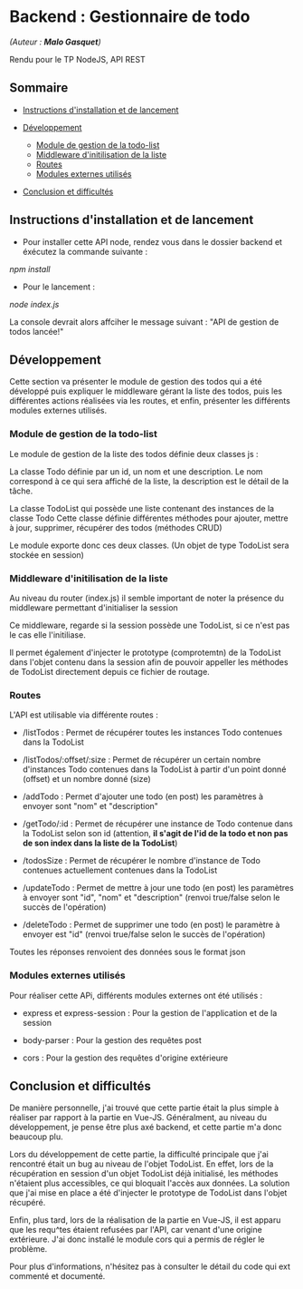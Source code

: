 # Backend : Gestionnaire de todo

*(Auteur : **Malo Gasquet**)*

Rendu pour le TP NodeJS, API REST

## Sommaire

- [Instructions d'installation et de lancement](#instructions-dinstallation-et-de-lancement)

- [Développement](#développement)

  - [Module de gestion de la todo-list](#)
  - [Middleware d'initilisation de la liste](#module-de-gestion-de-la-todo-list)
  - [Routes](#routes)
  - [Modules externes utilisés](#modules-externes-utilisés)

- [Conclusion et difficultés](#conclusion-et-difficultés)
  
## Instructions d'installation et de lancement

 - Pour installer cette API node, rendez vous dans le dossier backend et éxécutez la commande suivante :

*npm install*

- Pour le lancement :

*node index.js*

La console devrait alors affciher le message suivant : "API de gestion de todos lancée!"

## Développement

Cette section va présenter le module de gestion des todos qui a été développé puis expliquer le middleware gérant la liste des todos, puis les différentes actions réalisées via les routes, et enfin, présenter les différents modules externes utilisés.

### Module de gestion de la todo-list

Le module de gestion de la liste des todos définie deux classes js :

La classe Todo définie par un id, un nom et une description.
Le nom correspond à ce qui sera affiché de la liste, la description est le détail de la tâche.

La classe TodoList qui possède une liste contenant des instances de la classe Todo
Cette classe définie différentes méthodes pour ajouter, mettre à jour, supprimer, récupérer des todos (méthodes CRUD)

Le module exporte donc ces deux classes.
(Un objet de type TodoList sera stockée en session)

### Middleware d'initilisation de la liste

Au niveau du router (index.js) il semble important de noter la présence du middleware permettant d'initialiser la session

Ce middleware, regarde si la session possède une TodoList, si ce n'est pas le cas elle l'initiliase.

Il permet également d'injecter le prototype (comprotemtn) de la TodoList dans l'objet contenu dans la session afin de pouvoir appeller les méthodes de TodoList directement depuis ce fichier de routage.

### Routes

L'API est utilisable via différente routes :

- /listTodos : Permet de récupérer toutes les instances Todo contenues dans la TodoList

- /listTodos/:offset/:size : Permet de récupérer un certain nombre d'instances Todo contenues dans la TodoList à partir d'un point donné (offset) et un nombre donné (size)

- /addTodo : Permet d'ajouter une todo (en post) les paramètres à envoyer sont "nom" et "description"

- /getTodo/:id : Permet de récupérer une instance de Todo contenue dans la TodoList selon son id (attention,  **il s'agit de l'id de la todo et non pas de son index dans la liste de la TodoList**)

- /todosSize : Permet de récupérer le nombre d'instance de Todo contenues actuellement contenues dans la TodoList

- /updateTodo : Permet de mettre à jour une todo (en post) les paramètres à envoyer sont "id", "nom" et "description" (renvoi true/false selon le succès de l'opération)

- /deleteTodo : Permet de supprimer une todo (en post) le paramètre à envoyer est "id" (renvoi true/false selon le succès de l'opération)

Toutes les réponses renvoient des données sous le format json

### Modules externes utilisés

Pour réaliser cette APi, différents modules externes ont été utilisés :

- express et express-session : Pour la gestion de l'application et de la session

- body-parser : Pour la gestion des requêtes post

- cors : Pour la gestion des requêtes d'origine extérieure

## Conclusion et difficultés

De manière personnelle, j'ai trouvé que cette partie était la plus simple à réaliser par rapport à la partie en Vue-JS.
Généralment, au niveau du développement, je pense être plus axé backend, et cette partie m'a donc beaucoup plu.

Lors du développement de cette partie, la difficulté principale que j'ai rencontré était un bug au niveau de l'objet TodoList.
En effet, lors de la récupération en session d'un objet TodoList déjà initialisé, les méthodes n'étaient plus accessibles, ce qui bloquait l'accès aux données.
La solution que j'ai mise en place a été d'injecter le prototype de TodoList dans l'objet récupéré.

Enfin, plus tard, lors de la réalisation de la partie en Vue-JS, il est apparu que les requ^tes étaient refusées par l'API, car venant d'une origine extérieure.
J'ai donc installé le module cors qui a permis de régler le problème.

Pour plus d'informations, n'hésitez pas à consulter le détail du code qui ext commenté et documenté.








